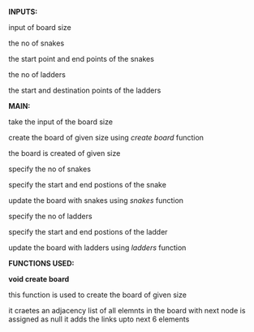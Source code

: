 **INPUTS:**

 input of board size

the no of snakes 

 the start point and end points of the snakes

the no of ladders

the start and destination points of the ladders


**MAIN:**

take the input of the board size

create the board of given size using *create board* function

the board is created of given size

specify the no of snakes

specify the start and end postions of the snake

update the board with snakes using *snakes* function

specify the no of ladders

specify the start and end postions of the ladder

update the board with ladders using *ladders* function



















**FUNCTIONS USED:**

**void create board**

this function is used to create the board of  given size 

it craetes an adjacency list of all elemnts in the board with next node is assigned as null
it adds the links upto next 6 elements 

